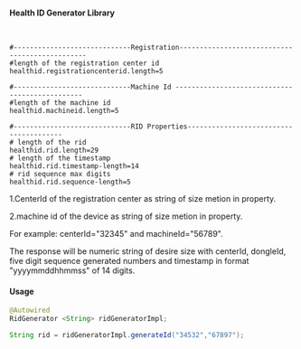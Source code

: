 #### Health ID Generator Library

```properties


#-----------------------------Registration-----------------------------------------------
#length of the registration center id
healthid.registrationcenterid.length=5

#-----------------------------Machine Id -----------------------------------------------
#length of the machine id
healthid.machineid.length=5

#-----------------------------RID Properties---------------------------------------
# length of the rid
healthid.rid.length=29
# length of the timestamp
healthid.rid.timestamp-length=14
# rid sequence max digits
healthid.rid.sequence-length=5

```

1.CenterId of the registration center as string of size metion in property.

2.machine id of the device as string of size metion in property.

For example: centerId="32345" and machineId="56789".

The response will be numeric string of desire size with centerId, dongleId, five digit sequence generated numbers and timestamp in format "yyyymmddhhmmss" of 14 digits.

#### Usage

```java
@Autowired
RidGenerator <String> ridGeneratorImpl;

String rid = ridGeneratorImpl.generateId("34532","67897");
```